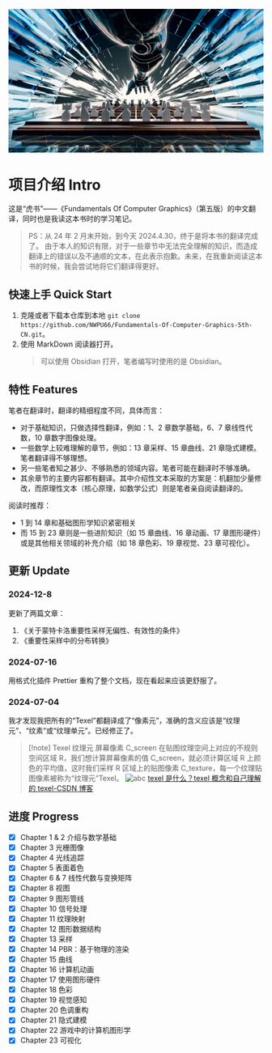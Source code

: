 ![](pic/AI3_ae_00000.png)

# 项目介绍 Intro

这是“虎书”——《Fundamentals Of Computer Graphics》（第五版）的中文翻译，同时也是我读这本书时的学习笔记。

> PS：从 24 年 2 月末开始，到今天 2024.4.30，终于是将本书的翻译完成了。
> 由于本人的知识有限，对于一些章节中无法完全理解的知识，而造成翻译上的错误以及不通顺的文本，在此表示抱歉。未来，在我重新阅读这本书的时候，我会尝试地将它们翻译得更好。

## 快速上手 Quick Start

1. 克隆或者下载本仓库到本地 `git clone https://github.com/NWPU66/Fundamentals-Of-Computer-Graphics-5th-CN.git`。
2. 使用 MarkDown 阅读器打开。
   > 可以使用 Obsidian 打开，笔者编写时使用的是 Obsidian。

## 特性 Features

笔者在翻译时，翻译的精细程度不同，具体而言：

- 对于基础知识，只做选择性翻译，例如：1、2 章数学基础，6、7 章线性代数，10 章数字图像处理。
- 一些数学上较难理解的章节，例如：13 章采样、15 章曲线、21 章隐式建模。笔者翻译得不够理想。
- 另一些笔者知之甚少、不够熟悉的领域内容。笔者可能在翻译时不够准确。
- 其余章节的主要内容都有翻译。其中介绍性文本采取的方案是：机翻加少量修改，而原理性文本（核心原理，如数学公式）则是笔者亲自阅读翻译的。

阅读时推荐：

- 1 到 14 章和基础图形学知识紧密相关
- 而 15 到 23 章则是一些进阶知识（如 15 章曲线、16 章动画、17 章图形硬件）或是其他相关领域的补充介绍（如 18 章色彩、19 章视觉、23 章可视化）。

## 更新 Update

### 2024-12-8

更新了两篇文章：

1. 《关于蒙特卡洛重要性采样无偏性、有效性的条件》
2. 《重要性采样中的分布转换》

### 2024-07-16

用格式化插件 Prettier 重构了整个文档，现在看起来应该更舒服了。

### 2024-07-04

我才发现我把所有的“Texel”都翻译成了“像素元”，准确的含义应该是“纹理元”、“纹素”或“纹理单元”。已经修正了。

> [!note] Texel 纹理元
> 屏幕像素 C_screen 在贴图纹理空间上对应的不规则空间区域 R，我们想计算屏幕像素的值 C_screen，就必须计算区域 R 上颜色的平均值，这时我们采样 R 区域上的贴图像素 C_texture，每一个纹理贴图像素被称为“纹理元”Texel。
> ![abc](https://img-blog.csdn.net/20170315165913210)
> [texel 是什么？texel 概念和自己理解的 texel-CSDN 博客](https://blog.csdn.net/shenmifangke/article/details/56676471)

## 进度 Progress

- [x] Chapter 1 & 2 介绍与数学基础
- [x] Chapter 3 光栅图像
- [x] Chapter 4 光线追踪
- [x] Chapter 5 表面着色
- [x] Chapter 6 & 7 线性代数与变换矩阵
- [x] Chapter 8 视图
- [x] Chapter 9 图形管线
- [x] Chapter 10 信号处理
- [x] Chapter 11 纹理映射
- [x] Chapter 12 图形数据结构
- [x] Chapter 13 采样
- [x] Chapter 14 PBR：基于物理的渲染
- [x] Chapter 15 曲线
- [x] Chapter 16 计算机动画
- [x] Chapter 17 使用图形硬件
- [x] Chapter 18 色彩
- [x] Chapter 19 视觉感知
- [x] Chapter 20 色调重构
- [x] Chapter 21 隐式建模
- [x] Chapter 22 游戏中的计算机图形学
- [x] Chapter 23 可视化
